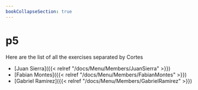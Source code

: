 ```yaml
---
bookCollapseSection: true
---
```


# p5

Here are the list of all the exercises separated by Cortes
- [Juan Sierra]({{< relref "/docs/Menu/Members/JuanSierra" >}})
- [Fabian Montes]({{< relref "/docs/Menu/Members/FabianMontes" >}})
- [Gabriel Ramirez]({{< relref "/docs/Menu/Members/GabrielRamirez" >}})
